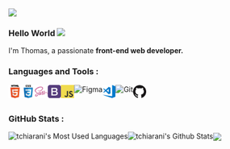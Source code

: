<img align="center" src="https://svgur.com/i/NZd.svg">

### Hello World <img src="https://raw.githubusercontent.com/syedareehaquasar/syedareehaquasar/master/gifs/Hi.gif" width="30px">

I'm Thomas, a passionate **front-end web developer.**

<!--
- 🔭 I’m currently working on my own website
- 🌱 I’m currently learning Sass
- ⚡ Fun fact: ... 
-->


### Languages and Tools :

<a href="https://developer.mozilla.org/fr/docs/Web/Guide/HTML/HTML5">
  <img align="left" alt="HTML5" height="26px" src="https://raw.githubusercontent.com/github/explore/80688e429a7d4ef2fca1e82350fe8e3517d3494d/topics/html/html.png">
</a>
<a href="https://developer.mozilla.org/fr/docs/Web/CSS">
  <img align="left" alt="CSS" height="26px" src="https://raw.githubusercontent.com/github/explore/80688e429a7d4ef2fca1e82350fe8e3517d3494d/topics/css/css.png">
</a>
<a href="https://sass-lang.com/">
  <img align="left" alt="Sass" height="26px" src="https://raw.githubusercontent.com/github/explore/80688e429a7d4ef2fca1e82350fe8e3517d3494d/topics/sass/sass.png">
</a>
<a href="https://getbootstrap.com/">
  <img align="left" alt="Bootstrap" height="26px" src="https://raw.githubusercontent.com/github/explore/80688e429a7d4ef2fca1e82350fe8e3517d3494d/topics/bootstrap/bootstrap.png">
</a>
<a href="https://developer.mozilla.org/fr/docs/Web/JavaScript">
  <img align="left" alt="JavaScript" height="26px" src="https://raw.githubusercontent.com/github/explore/80688e429a7d4ef2fca1e82350fe8e3517d3494d/topics/javascript/javascript.png"/>
</a>
<a href="https://figma.com">
  <img align="left" alt="Figma" height="26px" src="https://cdn.worldvectorlogo.com/logos/figma-1.svg"/>
</a>
<a href="https://code.visualstudio.com">
  <img align="left" alt="Visual Studio Code" height="26px" src="https://raw.githubusercontent.com/github/explore/80688e429a7d4ef2fca1e82350fe8e3517d3494d/topics/visual-studio-code/visual-studio-code.png" />
</a>
<a href="https://git-scm.com/">
  <img align="left" alt="Git" height="26px" src="https://upload.wikimedia.org/wikipedia/commons/thumb/3/3f/Git_icon.svg/1024px-Git_icon.svg.png"/>
</a>
<a href="https://github.com">
  <img align="left" alt="Github" height="26px" src="https://raw.githubusercontent.com/github/explore/78df643247d429f6cc873026c0622819ad797942/topics/github/github.png"/>
</a>

<br />
<br />

### GitHub Stats :

<img align="left" src="https://github-readme-stats.tchiarani.vercel.app/api/top-langs/?username=tchiarani&hide_border=true&hide_title=true&layout=compact" alt="tchiarani's Most Used Languages" />

<img align="left" src="https://github-readme-stats.tchiarani.vercel.app/api?username=tchiarani&show_icons=true&hide_border=true&include_all_commits=true&count_private=true&hide_rank=true&title_color=1e2a38&icon_color=1e2a38&hide=prs,issues&hide_title=true" alt="tchiarani's Github Stats" />

<img align="center" src="https://svgur.com/i/N_k.svg">
